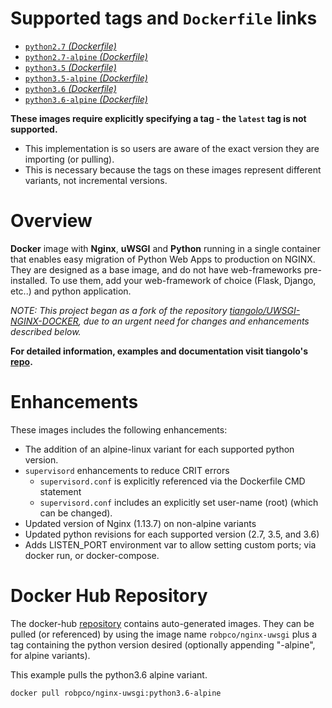 # Supported tags and `Dockerfile` links

  - [`python2.7` _(Dockerfile)_](https://github.com/robertpeteuil/docker-nginx-uwsgi/blob/master/python2.7/Dockerfile)
  - [`python2.7-alpine` _(Dockerfile)_](https://github.com/robertpeteuil/docker-nginx-uwsgi/blob/master/python2.7-alpine/Dockerfile)
  - [`python3.5` _(Dockerfile)_](https://github.com/robertpeteuil/docker-nginx-uwsgi/blob/master/python3.5/Dockerfile)
  - [`python3.5-alpine` _(Dockerfile)_](https://github.com/robertpeteuil/docker-nginx-uwsgi/blob/master/python3.5-alpine/Dockerfile)
  - [`python3.6` _(Dockerfile)_](https://github.com/robertpeteuil/docker-nginx-uwsgi/blob/master/python3.6/Dockerfile)
  - [`python3.6-alpine` _(Dockerfile)_](https://github.com/robertpeteuil/docker-nginx-uwsgi/blob/master/python3.6-alpine/Dockerfile)

**These images require explicitly specifying a tag - the `latest` tag is not supported.**
- This implementation is so users are aware of the exact version they are importing (or pulling).
- This is necessary because the tags on these images represent different variants, not incremental versions.  


# Overview

**Docker** image with **Nginx**, **uWSGI** and **Python** running in a single container that enables easy migration of Python Web Apps to production on NGINX.  They are designed as a base image, and do not have web-frameworks pre-installed.  To use them, add your web-framework of choice (Flask, Django, etc..) and python application.

*NOTE: This project began as a fork of the repository [tiangolo/UWSGI-NGINX-DOCKER](https://github.com/tiangolo/uwsgi-nginx-docker), due to an urgent need for changes and enhancements described below.*

**For detailed information, examples and documentation visit tiangolo's [repo](https://github.com/tiangolo/uwsgi-nginx-docker).**

# Enhancements

These images includes the following enhancements:
- The addition of an alpine-linux variant for each supported python version.
- `supervisord` enhancements to reduce CRIT errors
  - `supervisord.conf` is explicitly referenced via the Dockerfile CMD statement
  - `supervisord.conf` includes an explicitly set user-name (root) (which can be changed).
- Updated version of Nginx (1.13.7) on non-alpine variants
- Updated python revisions for each supported version (2.7, 3.5, and 3.6)
- Adds LISTEN_PORT environment var to allow setting custom ports; via docker run, or docker-compose.

# Docker Hub Repository

The docker-hub [repository](https://hub.docker.com/r/robpco/nginx-uwsgi/) contains auto-generated images.  They can be pulled (or referenced) by using the image name `robpco/nginx-uwsgi` plus a tag containing the python version desired (optionally appending "-alpine", for alpine variants).

This example pulls the python3.6 alpine variant.
```bash
docker pull robpco/nginx-uwsgi:python3.6-alpine
```
